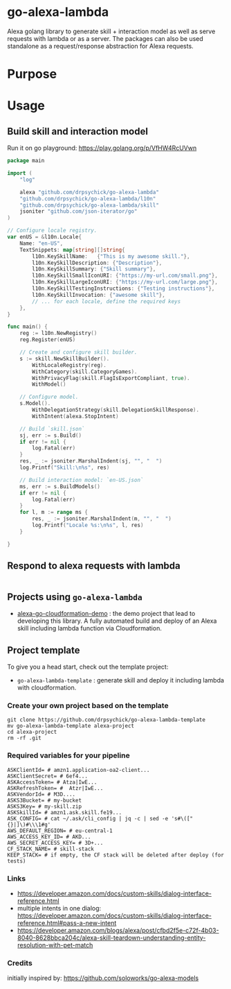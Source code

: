 # go-alexa-lambda
Alexa golang library to generate skill + interaction model as well as serve requests with lambda or as a server.
The packages can also be used standalone as a request/response abstraction for Alexa requests.

# Purpose



# Usage
## Build skill and interaction model
Run it on go playground: https://play.golang.org/p/VfHW4RcUVwn
```go
package main

import (
	"log"

	alexa "github.com/drpsychick/go-alexa-lambda"
	"github.com/drpsychick/go-alexa-lambda/l10n"
	"github.com/drpsychick/go-alexa-lambda/skill"
	jsoniter "github.com/json-iterator/go"
)

// Configure locale registry.
var enUS = &l10n.Locale{
	Name: "en-US",
	TextSnippets: map[string][]string{
		l10n.KeySkillName:   {"This is my awesome skill."},
		l10n.KeySkillDescription: {"Description"},
		l10n.KeySkillSummary: {"Skill summary"},
		l10n.KeySkillSmallIconURI: {"https://my-url.com/small.png"},
		l10n.KeySkillLargeIconURI: {"https://my-url.com/large.png"},
		l10n.KeySkillTestingInstructions: {"Testing instructions"},
		l10n.KeySkillInvocation: {"awesome skill"},
		// ... for each locale, define the required keys
	},
}

func main() {
	reg := l10n.NewRegistry()
	reg.Register(enUS)

	// Create and configure skill builder.
	s := skill.NewSkillBuilder().
		WithLocaleRegistry(reg).
		WithCategory(skill.CategoryGames).
		WithPrivacyFlag(skill.FlagIsExportCompliant, true).
		WithModel()

	// Configure model.
	s.Model().
		WithDelegationStrategy(skill.DelegationSkillResponse).
		WithIntent(alexa.StopIntent)

	// Build `skill.json`
	sj, err := s.Build()
	if err != nil {
		log.Fatal(err)
	}
	res, _ := jsoniter.MarshalIndent(sj, "", "  ")
	log.Printf("Skill:\n%s", res)

	// Build interaction model: `en-US.json`
	ms, err := s.BuildModels()
	if err != nil {
		log.Fatal(err)
	}
	for l, m := range ms {
		res, _ := jsoniter.MarshalIndent(m, "", "  ")
		log.Printf("Locale %s:\n%s", l, res)
	}

}
```

## Respond to alexa requests with lambda
```go

```

## Projects using `go-alexa-lambda`
* [alexa-go-cloudformation-demo](https://github.com/DrPsychick/alexa-go-cloudformation-demo) : the demo project that lead to developing this library. A fully automated build and deploy of an Alexa skill including lambda function via Cloudformation.

## Project template
To give you a head start, check out the template project:
* `go-alexa-lambda-template` : generate skill and deploy it including lambda with cloudformation.

### Create your own project based on the template
```shell
git clone https://github.com/drpsychick/go-alexa-lambda-template
mv go-alexa-lambda-template alexa-project
cd alexa-project
rm -rf .git
```

### Required variables for your pipeline
```shell
ASKClientId= # amzn1.application-oa2-client...
ASKClientSecret= # 6ef4...
ASKAccessToken= # Atza|IwE...
ASKRefreshToken= # 	Atzr|IwE...
ASKVendorId= # M3D....
ASKS3Bucket= # my-bucket
ASKS3Key= # my-skill.zip
ASKSkillId= # amzn1.ask.skill.fe19...
ASK_CONFIG= # cat ~/.ask/cli_config | jq -c | sed -e 's#\(["{}|]\)#\\\1#g'
AWS_DEFAULT_REGION= # eu-central-1
AWS_ACCESS_KEY_ID= # AKD...
AWS_SECRET_ACCESS_KEY= # 3D+...
CF_STACK_NAME= # skill-stack
KEEP_STACK= # if empty, the CF stack will be deleted after deploy (for tests)
```

### Links
* https://developer.amazon.com/docs/custom-skills/dialog-interface-reference.html
* multiple intents in one dialog: https://developer.amazon.com/docs/custom-skills/dialog-interface-reference.html#pass-a-new-intent
* https://developer.amazon.com/blogs/alexa/post/cfbd2f5e-c72f-4b03-8040-8628bbca204c/alexa-skill-teardown-understanding-entity-resolution-with-pet-match

### Credits
initially inspired by: https://github.com/soloworks/go-alexa-models